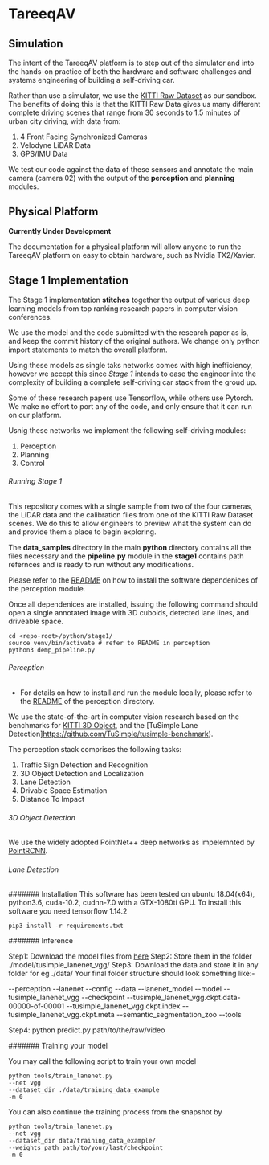 TareeqAV
======

Simulation
------

The intent of the  TareeqAV platform is to step out of the simulator and into the hands-on practice of both the hardware and software challenges and systems engineering of building a self-driving car.

Rather than use a simulator, we use the [KITTI Raw Dataset](http://www.cvlibs.net/datasets/kitti/raw_data.php) as our sandbox.  The benefits of doing this is that the KITTI Raw Data gives us many different complete driving scenes that range from 30 seconds to 1.5 minutes of urban city driving, with data from:

1. 4 Front Facing Synchronized Cameras
2. Velodyne LiDAR Data
3. GPS/IMU Data

We test our code against the data of these sensors and annotate the main camera (camera 02) with the output of the __perception__ and __planning__ modules.

Physical Platform
------

**Currently Under Development**

The documentation for a physical platform will allow anyone to run the TareeqAV platform on easy to obtain hardware, such as Nvidia TX2/Xavier.


Stage 1 Implementation
------

The Stage 1 implementation __stitches__ together the output of various deep learning models from top ranking research papers in computer vision conferences.

We use the model and the code submitted with the research paper as is, and keep the commit history of the original authors.  We change only python import statements to match the overall platform.

Using these models as single taks networks comes with high inefficiency, however we accept this since *Stage 1* intends to ease the engineer into the complexity of building a complete self-driving car stack from the groud up.

Some of these research papers use Tensorflow, while others use Pytorch.  We make no effort to port any of the code, and only ensure that it can run on our platform.

Usnig these networks we implement the following self-driving modules:

1. Perception
2. Planning
3. Control

###### Running Stage 1

This repository comes with a single sample from two of the four cameras, the LiDAR data and the calibration files from one of the KITTI Raw Dataset scenes.  We do this to allow engineers to preview what the system can do and provide them a place to begin exploring.

The __data_samples__ directory in the main __python__ directory contains all the files necessary and the __pipeline.py__ module in the __stage1__ contains path refernces and is ready to run without any modifications.

Please refer to the [README](./perception/README.md) on how to install the software dependenices of the perception module.

Once all dependenices are installed, issuing the following command should open a single annotated image with 3D cuboids, detected lane lines, and driveable space.

```
cd <repo-root>/python/stage1/
source venv/bin/activate # refer to README in perception
python3 demp_pipeline.py
```

###### Perception


* For details on how to install and run the module locally, please refer to the [README](./perception/README.md) of the perception directory.

We use the state-of-the-art in computer vision research based on the benchmarks for [KITTI 3D Object](http://www.cvlibs.net/datasets/kitti/eval_object.php?obj_benchmark=3d), and the [TuSimple Lane Detection]https://github.com/TuSimple/tusimple-benchmark).

The perception stack comprises the following tasks:

1. Traffic Sign Detection and Recognition
2. 3D Object Detection and Localization
3. Lane Detection
4. Drivable Space Estimation
5. Distance To Impact

###### 3D Object Detection

We use the widely adopted PointNet++ deep networks as impelemnted by [PointRCNN](https://arxiv.org/pdf/1812.04244.pdf).


###### Lane Detection

####### Installation
This software has been tested on ubuntu 18.04(x64), python3.6, cuda-10.2, cudnn-7.0 with a GTX-1080ti GPU. 
To install this software you need tensorflow 1.14.2 

```
pip3 install -r requirements.txt
```
####### Inference

Step1: Download the model files from [here](https://www.dropbox.com/sh/tnsf0lw6psszvy4/AAA81r53jpUI3wLsRW6TiPCya?dl=0)
Step2: Store them in the folder ./model/tusimple_lanenet_vgg/
Step3: Download the data and store it in any folder for eg ./data/
Your final folder structure should look something like:-

--perception
	--lanenet
		--config
		--data
		--lanenet_model
		--model
			--tusimple_lanenet_vgg
				--checkpoint
				--tusimple_lanenet_vgg.ckpt.data-00000-of-00001
				--tusimple_lanenet_vgg.ckpt.index
				--tusimple_lanenet_vgg.ckpt.meta
		--semantic_segmentation_zoo
		--tools

Step4: python predict.py path/to/the/raw/video


####### Training your model

You may call the following script to train your own model

```
python tools/train_lanenet.py 
--net vgg 
--dataset_dir ./data/training_data_example
-m 0
```
You can also continue the training process from the snapshot by
```
python tools/train_lanenet.py 
--net vgg 
--dataset_dir data/training_data_example/ 
--weights_path path/to/your/last/checkpoint
-m 0
```
	



